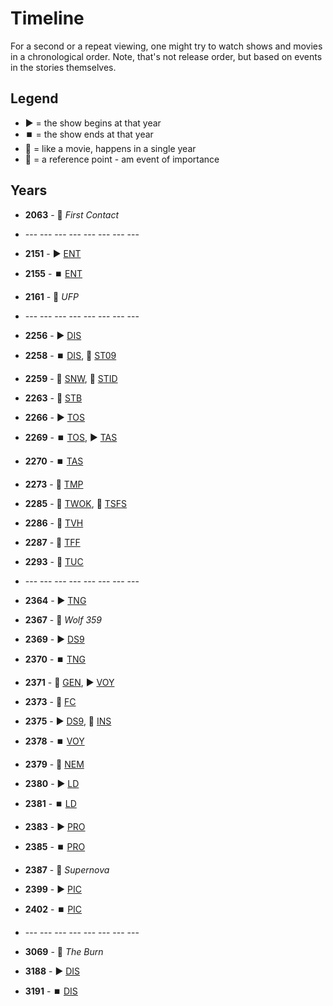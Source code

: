 # Timeline

For a second or a repeat viewing, one might try to watch shows and movies in a chronological order.
Note, that's not release order, but based on events in the stories themselves.

## Legend

- ▶️ = the show begins at that year
- ⏹️ = the show ends at that year
- 🎦 = like a movie, happens in a single year
- 🔀 = a reference point - am event of importance

## Years

- **2063** - 🔀&nbsp;_First Contact_

- ---&nbsp;---&nbsp;---&nbsp;---&nbsp;---&nbsp;---&nbsp;---&nbsp;---

- **2151** - ▶️&nbsp;[ENT](#ent)
- **2155** - ⏹️&nbsp;[ENT](#ent)
- **2161** - 🔀&nbsp;_UFP_

- ---&nbsp;---&nbsp;---&nbsp;---&nbsp;---&nbsp;---&nbsp;---&nbsp;---

- **2256** - ▶️&nbsp;[DIS](#dis)
- **2258** - ⏹️&nbsp;[DIS](#dis), 🎦&nbsp;[ST09](#st09)
- **2259** - 🎦&nbsp;[SNW](#snw), 🎦&nbsp;[STID](#stid)
- **2263** - 🎦&nbsp;[STB](#stb)
- **2266** - ▶️&nbsp;[TOS](#tos)
- **2269** - ⏹️&nbsp;[TOS](#tos), ▶️&nbsp;[TAS](#tas) 
- **2270** - ⏹️&nbsp;[TAS](#tas) 
- **2273** - 🎦&nbsp;[TMP](#tmp)
- **2285** - 🎦&nbsp;[TWOK](#twok), 🎦&nbsp;[TSFS](#tsfs)
- **2286** - 🎦&nbsp;[TVH](#tvh)
- **2287** - 🎦&nbsp;[TFF](#tff)
- **2293** - 🎦&nbsp;[TUC](#tuc)

- ---&nbsp;---&nbsp;---&nbsp;---&nbsp;---&nbsp;---&nbsp;---&nbsp;---

- **2364** - ▶️&nbsp;[TNG](#tng)
- **2367** - 🔀&nbsp;_Wolf 359_
- **2369** - ▶️&nbsp;[DS9](#ds9)
- **2370** - ⏹️&nbsp;[TNG](#tng)
- **2371** - 🎦&nbsp;[GEN](#gen), ▶️&nbsp;[VOY](#voy)
- **2373** - 🎦&nbsp;[FC](#fc)
- **2375** - ▶️&nbsp;[DS9](#ds9), 🎦&nbsp;[INS](#ins)
- **2378** - ⏹️&nbsp;[VOY](#voy)
- **2379** - 🎦&nbsp;[NEM](#nem)
- **2380** - ▶️&nbsp;[LD](#ld)
- **2381** - ⏹️&nbsp;[LD](#ld)
- **2383** - ▶️&nbsp;[PRO](#pro)
- **2385** - ⏹️&nbsp;[PRO](#pro)
- **2387** - 🔀&nbsp;_Supernova_
- **2399** - ▶️&nbsp;[PIC](#pic)
- **2402** - ⏹️&nbsp;[PIC](#pic)

- ---&nbsp;---&nbsp;---&nbsp;---&nbsp;---&nbsp;---&nbsp;---&nbsp;---

- **3069** - 🔀&nbsp;_The Burn_
- **3188** - ▶️&nbsp;[DIS](#dis)
- **3191** - ⏹️&nbsp;[DIS](#dis)


